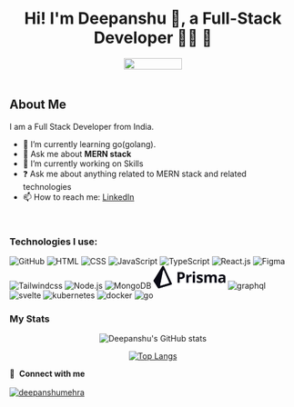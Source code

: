 <div align="center">
  <h1 align="center">Hi! I'm Deepanshu 👋, a Full-Stack Developer 👨‍💻 🚀</h1>  
<img src="https://img.freepik.com/free-vector/cute-man-playing-game-computer-cartoon-vector-icon-illustration-people-technology-icon-isolated_138676-5731.jpg" align="center" style="width: 45%; height:45% " />
</div> 
<br/>

## About Me
I am a Full Stack Developer from India.

- 🌱 I’m currently learning go(golang).
- 💬 Ask me about <b>MERN stack</b>
- 🔭 I’m currently working on Skills  
- ❓ Ask me about anything related to MERN stack and related technologies  
- 📫 How to reach me: [LinkedIn](https://www.linkedin.com/in/deepanshu-mehra-14a472233/)

<br/>

### Technologies I use:

<img src='https://camo.githubusercontent.com/96da84eb0550145ef2d106b11ff741ad66c37c2b793dc82acb4254dc96475059/68747470733a2f2f696d672e736869656c64732e696f2f62616467652f4769744875622d3131313f6c6f676f3d676974687562' alt='GitHub' height='40' /> 
<img src='https://camo.githubusercontent.com/1f006183180d69e3f08a103c37dbc894f32158452a3766ceb3b0b722f910555b/68747470733a2f2f696d672e736869656c64732e696f2f62616467652f48544d4c2d3131313f6c6f676f3d68746d6c35' alt='HTML' height='40' marginX="8"/>
<img src='https://camo.githubusercontent.com/605d359c87f4ca4e912a47336f1db4f607341b010296c12bbc93b351cfc2f9b9/68747470733a2f2f696d672e736869656c64732e696f2f62616467652f4353532d3131313f6c6f676f3d63737333' alt='CSS' height='40' />
<img src='https://camo.githubusercontent.com/99304f7e8b2b68da603a7dfcc209fb00e290970271a665c58135e7981d00a866/68747470733a2f2f696d672e736869656c64732e696f2f62616467652f4a6176615363726970742d3131313f6c6f676f3d6a617661736372697074' alt='JavaScript' height='40' /> 
<img src='https://camo.githubusercontent.com/97d7b26177d8ffedc7749df503a72352ac2ffdee3a3e36dc4b4c8e0d6d8266e5/68747470733a2f2f696d672e736869656c64732e696f2f62616467652f547970655363726970742d3131313f6c6f676f3d74797065736372697074' alt='TypeScript' height='40' /> 
<img src='https://camo.githubusercontent.com/27f47716b6a921166bcac7ab5fedbc09fcf89511c08d4805870032900fb456ec/68747470733a2f2f696d672e736869656c64732e696f2f62616467652f52656163742d3131313f6c6f676f3d7265616374' alt='React.js' height='40' /> 
<img src='https://camo.githubusercontent.com/b5ad7cda60c7d0bd99aba0fa849645cb1a11545627dff0a145407e75f7d8a449/68747470733a2f2f696d672e736869656c64732e696f2f62616467652f4669676d612d3131313f6c6f676f3d6669676d61' alt='Figma' height='40' /> 
<img src='https://camo.githubusercontent.com/fe3b682cccbf81365e20d5c8b7139fe82b4c68bc225de773f114fd69639d02b5/68747470733a2f2f696d672e736869656c64732e696f2f62616467652f5461696c77696e645f4353532d3131313f6c6f676f3d7461696c77696e64637373' alt='Tailwindcss' height='40' /> 
<img src='https://camo.githubusercontent.com/5de9d626b6bef246087d92ec256f27bc4b9b021c6f80c1ba1e5185853b623c6e/68747470733a2f2f696d672e736869656c64732e696f2f62616467652f4e6f64652e6a732d3131313f6c6f676f3d6e6f64652e6a73' alt='Node.js' height='40' /> 
<img src='https://camo.githubusercontent.com/5111f9cbb01e7f9bc4a09569a412cddce7cec203c014ef3ac000ec7641d95774/68747470733a2f2f696d672e736869656c64732e696f2f62616467652f4d6f6e676f44422d3131313f6c6f676f3d6d6f6e676f6462' alt='MongoDB' height='40' />
<img src='https://raw.githubusercontent.com/prisma/presskit/main/Assets/Prisma-DarkLogo.png' alt='prisma' height='40' /> 
<img src='https://camo.githubusercontent.com/962aa37c0b78167f80f00051d356c661ef579bcf69f3c18892c1049bf81b7b17/68747470733a2f2f696d672e736869656c64732e696f2f62616467652f4772617068514c2d3131313f6c6f676f3d6772617068716c' alt='graphql' height='40' />  
<img src='https://upload.wikimedia.org/wikipedia/commons/thumb/1/1b/Svelte_Logo.svg/1200px-Svelte_Logo.svg.png' alt='svelte' height='40' /> 
<img src='https://camo.githubusercontent.com/11b7406028692329208004f3b980151d43ffee130f26bffea22d1647e4cd4197/68747470733a2f2f696d672e736869656c64732e696f2f62616467652f4b756265726e657465732d3131313f6c6f676f3d6b756265726e65746573' alt='kubernetes' height='40' />
<img src='https://camo.githubusercontent.com/a2e017c60bf864c009ac248f1af0fc27f15c9520f6ac8d57bfd50feed32b9701/68747470733a2f2f696d672e736869656c64732e696f2f62616467652f446f636b65722d3131313f6c6f676f3d646f636b6572' alt='docker' height='40' />
<img src='https://camo.githubusercontent.com/f8b7f67b575b1e86a038366e3a0f326ef453d40a269553575470fd50e2854e46/68747470733a2f2f696d672e736869656c64732e696f2f62616467652f476f2d3131313f6c6f676f3d676f' alt='go' height='40' />

<br/>

### My Stats

<div display="flex" align-item="center" text-align="center">
  <div align="center">
    
![Deepanshu's GitHub stats](https://github-readme-stats.vercel.app/api?username=dmehra2102&show_icons=true&theme=radical)
    
  </div>
  <div align="center">
    
[![Top Langs](https://github-readme-stats.vercel.app/api/top-langs/?username=dmehra2102&layout=compact)](https://github.com/dmehra2102/github-readme-stats)
    
  </div>
  </div>
  
  
  🔗 &nbsp;**Connect with me**
<p align="left">
<a href="https://www.linkedin.com/in/deepanshu-mehra-14a472233/" target="blank"><img align="center" src="https://raw.githubusercontent.com/rahuldkjain/github-profile-readme-generator/master/src/images/icons/Social/linked-in-alt.svg" alt="deepanshumehra" height="30" width="40" /></a>
</p>

<!--
**dmehra2102/dmehra2102** is a ✨ _special_ ✨ repository because its `README.md` (this file) appears on your GitHub profile.

Here are some ideas to get you started:

- 🔭 I’m currently working on ...
- 🌱 I’m currently learning ...
- 👯 I’m looking to collaborate on ...
- 🤔 I’m looking for help with ...
- 💬 Ask me about ...
- 📫 How to reach me: ...
- 😄 Pronouns: ...
- ⚡ Fun fact: ...
-->
